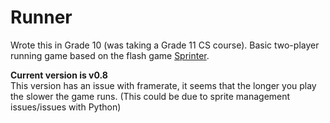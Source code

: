 # Runner
Wrote this in Grade 10 (was taking a Grade 11 CS course).
Basic two-player running game based on the flash game [Sprinter](https://www.gamedesign.jp/flash/sprinter/sprinter.html).

**Current version is v0.8** \
This version has an issue with framerate, it seems that the longer you play the slower the game runs. (This could be due to sprite management issues/issues with Python)
